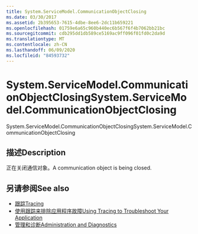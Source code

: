 ```yaml
---
title: System.ServiceModel.CommunicationObjectClosing
ms.date: 03/30/2017
ms.assetid: 2b395653-7615-4dbe-8ee6-2dc11b659221
ms.openlocfilehash: 01759e6a65c960b440ec6b567f6f4b7062bb21bc
ms.sourcegitcommit: cdb295dd1db589ce5169ac9ff096f01fd0c2da9d
ms.translationtype: MT
ms.contentlocale: zh-CN
ms.lasthandoff: 06/09/2020
ms.locfileid: "84593732"
---
```

# <a name="systemservicemodelcommunicationobjectclosing"></a><span data-ttu-id="7b443-102">System.ServiceModel.CommunicationObjectClosing</span><span class="sxs-lookup"><span data-stu-id="7b443-102">System.ServiceModel.CommunicationObjectClosing</span></span>
<span data-ttu-id="7b443-103">System.ServiceModel.CommunicationObjectClosing</span><span class="sxs-lookup"><span data-stu-id="7b443-103">System.ServiceModel.CommunicationObjectClosing</span></span>  
  
## <a name="description"></a><span data-ttu-id="7b443-104">描述</span><span class="sxs-lookup"><span data-stu-id="7b443-104">Description</span></span>  
 <span data-ttu-id="7b443-105">正在关闭通信对象。</span><span class="sxs-lookup"><span data-stu-id="7b443-105">A communication object is being closed.</span></span>  
  
## <a name="see-also"></a><span data-ttu-id="7b443-106">另请参阅</span><span class="sxs-lookup"><span data-stu-id="7b443-106">See also</span></span>

- [<span data-ttu-id="7b443-107">跟踪</span><span class="sxs-lookup"><span data-stu-id="7b443-107">Tracing</span></span>](index.md)
- [<span data-ttu-id="7b443-108">使用跟踪来排除应用程序故障</span><span class="sxs-lookup"><span data-stu-id="7b443-108">Using Tracing to Troubleshoot Your Application</span></span>](using-tracing-to-troubleshoot-your-application.md)
- [<span data-ttu-id="7b443-109">管理和诊断</span><span class="sxs-lookup"><span data-stu-id="7b443-109">Administration and Diagnostics</span></span>](../index.md)
